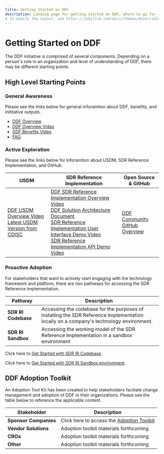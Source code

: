 ```yaml
---
title: Getting Started on DDF
description: Landing page for getting started on DDF, where to go for specific information, and how to access content
# To modify the layout, see https://jekyllrb.com/docs/themes/#overriding-theme-defaults
---
```

# Getting Started on DDF

The DDF initiative is comprised of several components.  Depending on a person's role in an organization and level of understanding of DDF, there may be different starting points.  

## High Level Starting Points
### General Awareness

Please see the links below for general inforamtion about DDF, benefits, and inititative outputs. 

- [DDF Overview](overview.md)
- [DDF Overview Video](https://www.youtube.com/watch?v=082onW7jhe4&t=2s)
- [DDF Benefits Video](https://www.youtube.com/watch?v=082onW7jhe4&t=2s)
- [FAQ](faq.md)

### Active Exploration

Please see the links below for inforamtion about USDM, SDR Reference Implementation, and GitHub.



| **USDM**                                                                                                                                | **SDR Reference Implementation**                                                                                                                                                                                                                                                                             | **Open Source & GitHub**                                                |
|-----------------------------------------------------------------------------------------------------------------------------------------|--------------------------------------------------------------------------------------------------------------------------------------------------------------------------------------------------------------------------------------------------------------------------------------------------------------|-------------------------------------------------------------------------|
| [DDF USDM Overview Video](https://www.youtube.com/watch?v=082onW7jhe4&t=2s)</br>[Latest USDM Version from CDISC](https://cdisc.org/ddf) | [DDF SDR Reference Implementation Overview Video](https://www.youtube.com/watch?v=082onW7jhe4&t=2s)</br>[DDF Solution Architecture Document](documents/ddf-sdr-solution-architecture.pdf)</br>[SDR Reference Implementation User Interface Demo Video]()</br>[SDR Reference Implementation API Demo Video]() | [DDF Community](community.md)</br> [GitHub Overview](github-support.md) |


### Proactive Adoption
For stakeholders that want to actively start engaging with the technology framework and platform, there are two pathways for accessing the SDR Reference Implementation.

| Pathway             | Description                                                                                                                           |
|---------------------|---------------------------------------------------------------------------------------------------------------------------------------|
| **SDR RI Codebase** | Accessing the codebase for the purposes of installing the SDR Reference Implementation locally on a company's technology environment. |
| **SDR RI Sandbox**  | Accessing the working model of the SDR Reference Implementation in a sandbox environment                                              |

Click here to [Get Started with SDR RI Codebase](sdr-ri-codebase-access.md).

Click here to [Get Started with SDR RI Sandbox environment](sdr_ri_sandbox_access.md).

## DDF Adoption Toolkit
An Adoption Tool Kit has been created to help stakeholders faciliate change management and adoption of DDF in their organizations.  Please see the table below to reference the applicable content.

| Stakeholder           | Description                                                              |
|-----------------------|--------------------------------------------------------------------------|
| **Sponsor Companies** | Click here to access the [Adoption Toolkit](adoption-toolkit-sponsor.md) |
| **Vendor Solutions**  | Adoption toolkit materials forthcoming                                   |
| **CROs**              | Adoption toolkit materials forthcoming                                   |
| **Other**             | Adoption toolkit materials forthcoming                                   |